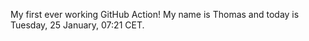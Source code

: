 My first ever working GitHub Action!
My name is Thomas and today is Tuesday, 25 January, 07:21 CET. 

